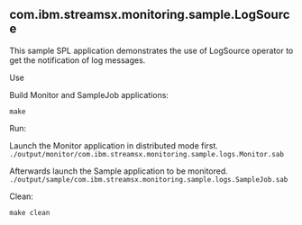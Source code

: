 ## com.ibm.streamsx.monitoring.sample.LogSource

This sample SPL application demonstrates the use of LogSource operator to get the notification of log messages.

Use

Build Monitor and SampleJob applications:

`make`

Run:

Launch the Monitor application in distributed mode first.
`./output/monitor/com.ibm.streamsx.monitoring.sample.logs.Monitor.sab`

Afterwards launch the Sample application to be monitored.
`./output/sample/com.ibm.streamsx.monitoring.sample.logs.SampleJob.sab`


Clean:

`make clean`

